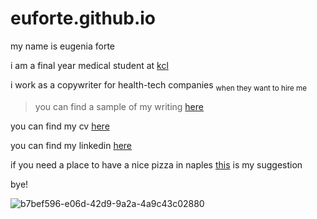 # euforte.github.io

my name is eugenia forte

i am a final year medical student at [kcl](https://www.kcl.ac.uk/lsm)

i work as a copywriter for health-tech companies <sub>when they want to hire me</sub>

> you can find a sample of my writing [here](https://github.com/euforte/euforte.github.io/files/14628497/RevVaccinology.WP.pdf)

you can find my cv [here](https://github.com/euforte/euforte.github.io/files/14628927/202403.Eugenia.Forte.BIO.pdf)

you can find my linkedin [here](https://www.linkedin.com/in/eugeniaforte/)

if you need a place to have a nice pizza in naples [this](https://www.google.com/maps/place//data=!4m2!3m1!1s0x133b0846e894c90b:0xf8eacffcf0f13788?source=g.page.m._) is my suggestion

bye! 

![b7bef596-e06d-42d9-9a2a-4a9c43c02880](https://github.com/euforte/euforte.github.io/assets/163766564/d19aa122-9735-440c-b03a-61316cc8e677)
